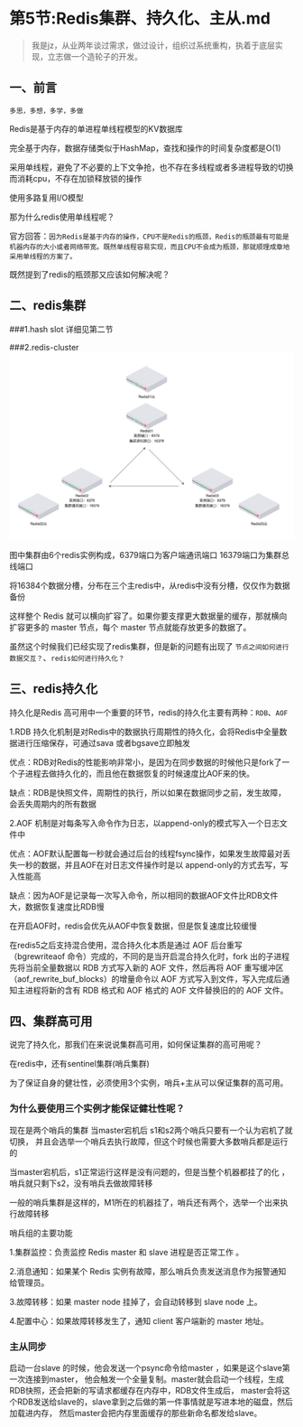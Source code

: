 # 第5节:Redis集群、持久化、主从.md
>我是jz，从业两年谈过需求，做过设计，组织过系统重构，执着于底层实现，立志做一个造轮子的开发。

## 一、前言
`多思，多想，多学，多做`

Redis是基于内存的单进程单线程模型的KV数据库

完全基于内存，数据存储类似于HashMap，查找和操作的时间复杂度都是O(1)

采用单线程，避免了不必要的上下文争抢，也不存在多线程或者多进程导致的切换而消耗cpu，不存在加锁释放锁的操作

使用多路复用I/O模型

那为什么redis使用单线程呢？

官方回答：`因为Redis是基于内存的操作，CPU不是Redis的瓶颈，Redis的瓶颈最有可能是机器内存的大小或者网络带宽。既然单线程容易实现，而且CPU不会成为瓶颈，那就顺理成章地采用单线程的方案了。`

既然提到了redis的瓶颈那又应该如何解决呢？

## 二、redis集群

###1.hash slot 详细见第二节

###2.redis-cluster
![img.png](../../assets/img/redis/Chapter_5/redis-cluster.png)

图中集群由6个redis实例构成，6379端口为客户端通讯端口  16379端口为集群总线端口

将16384个数据分槽，分布在三个主redis中，从redis中没有分槽，仅仅作为数据备份

这样整个 Redis 就可以横向扩容了。如果你要支撑更大数据量的缓存，那就横向扩容更多的 master 节点，每个 master 节点就能存放更多的数据了。

虽然这个时候我们已经实现了redis集群，但是新的问题有出现了 `节点之间如何进行数据交互？`、`redis如何进行持久化？`

## 三、redis持久化

持久化是Redis 高可用中一个重要的环节，redis的持久化主要有两种：`RDB`、`AOF`

1.RDB 持久化机制是对Redis中的数据执行周期性的持久化，会将Redis中全量数据进行压缩保存，可通过sava 或者bgsave立即触发

优点：RDB对Redis的性能影响非常小，是因为在同步数据的时候他只是fork了一个子进程去做持久化的，而且他在数据恢复的时候速度比AOF来的快。

缺点：RDB是快照文件，周期性的执行，所以如果在数据同步之前，发生故障，会丢失周期内的所有数据

2.AOF 机制是对每条写入命令作为日志，以append-only的模式写入一个日志文件中

优点：AOF默认配置每一秒就会通过后台的线程fsync操作，如果发生故障最对丢失一秒的数据，并且AOF在对日志文件操作时是以
append-only的方式去写，写入性能高

缺点：因为AOF是记录每一次写入命令，所以相同的数据AOF文件比RDB文件大，数据恢复速度比RDB慢

在开启AOF时，redis会优先从AOF中恢复数据，但是恢复速度比较缓慢

在redis5之后支持混合使用，混合持久化本质是通过 AOF 后台重写（bgrewriteaof 命令）完成的，不同的是当开启混合持久化时，fork 出的子进程先将当前全量数据以 RDB 方式写入新的 AOF 文件，然后再将 AOF 重写缓冲区（aof_rewrite_buf_blocks）的增量命令以 AOF 方式写入到文件，写入完成后通知主进程将新的含有 RDB 格式和 AOF 格式的 AOF 文件替换旧的的 AOF 文件。

## 四、集群高可用

说完了持久化，那我们在来说说集群高可用，如何保证集群的高可用呢？

在redis中，还有sentinel集群(哨兵集群)

为了保证自身的健壮性，必须使用3个实例，哨兵+主从可以保证集群的高可用。

### 为什么要使用三个实例才能保证健壮性呢？

[//]: # (<img src="xxxx.jpg">)

现在是两个哨兵的集群
当master宕机后 s1和s2两个哨兵只要有一个认为宕机了就切换，
并且会选举一个哨兵去执行故障，但这个时候也需要大多数哨兵都是运行的

当master宕机后，s1正常运行这样是没有问题的，但是当整个机器都挂了的化
，哨兵就只剩下s2，没有哨兵去做故障转移

[//]: # (<img src="xxx.jpg">)
一般的哨兵集群是这样的，M1所在的机器挂了，哨兵还有两个，选举一个出来执行故障转移

哨兵组的主要功能

1.集群监控：负责监控 Redis master 和 slave 进程是否正常工作 。


2.消息通知：如果某个 Redis 实例有故障，那么哨兵负责发送消息作为报警通知给管理员。


3.故障转移：如果 master node 挂掉了，会自动转移到 slave node 上。


4.配置中心：如果故障转移发生了，通知 client 客户端新的 master 地址。


### 主从同步

[//]: # (<img src="xxxx.jpg">)
启动一台slave 的时候，他会发送一个psync命令给master ，如果是这个slave第一次连接到master，
他会触发一个全量复制。master就会启动一个线程，生成RDB快照，还会把新的写请求都缓存在内存中，RDB文件生成后，
master会将这个RDB发送给slave的，slave拿到之后做的第一件事情就是写进本地的磁盘，然后加载进内存，
然后master会把内存里面缓存的那些新命名都发给slave。














